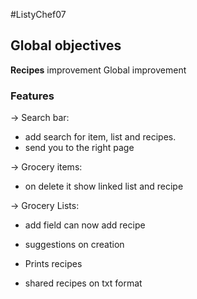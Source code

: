 #ListyChef07

## Global objectives

**Recipes** improvement
Global improvement

### Features

-> Search bar:
- add search for item, list and recipes.
- send you to the right page

-> Grocery items:
- on delete it show linked list and recipe

-> Grocery Lists:
- add field can now add recipe
- suggestions on creation

- Prints recipes
- shared recipes on txt format